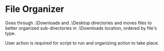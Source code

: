 # File Organizer

Goes through .\Downloads and .\Desktop directories and moves files to better organized sub-directories in .\Downloads location, ordered by file's type.

User action is required for script to run and organizing action to take place.
